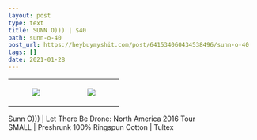 ```yaml
---
layout: post
type: text
title: SUNN O))) | $40
path: sunn-o-40
post_url: https://heybuymyshit.com/post/641534060434538496/sunn-o-40
tags: []
date: 2021-01-28
---
```




<table style="width:100%;"><tr><td style="vertical-align:top;">
      <figure class="tmblr-full" data-orig-height="2048" data-orig-width="1365" data-orig-src="https://concertshirts.netlify.app/shirts/0315/0315-01.jpg"><img src="https://64.media.tumblr.com/51b19914e4c419fdef99ca41ac469d42/81c15e78d9060d7e-25/s540x810/5add7a92ddb374bc8026271ba1c47257495124cc.jpg" data-orig-height="2048" data-orig-width="1365" data-orig-src="https://concertshirts.netlify.app/shirts/0315/0315-01.jpg"/></figure></td>
    <td style="vertical-align:top;">
      <figure class="tmblr-full" data-orig-height="2048" data-orig-width="1365" data-orig-src="https://concertshirts.netlify.app/shirts/0315/0315-02.jpg"><img src="https://64.media.tumblr.com/8a6d4e5f6023c0af047b12776665c2c4/81c15e78d9060d7e-cd/s540x810/dd28f30f303455957e2e6255a259575b82547d6d.jpg" data-orig-height="2048" data-orig-width="1365" data-orig-src="https://concertshirts.netlify.app/shirts/0315/0315-02.jpg"/></figure></td>
  </tr></table><p>
  Sunn O))) | Let There Be Drone: North America 2016 Tour<br/>SMALL | Preshrunk 100% Ringspun Cotton | Tultex
</p>
